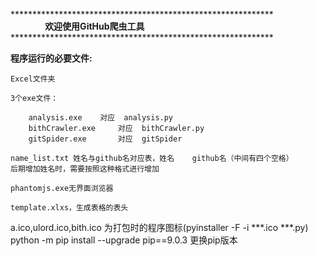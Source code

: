  \*\*\*\*\*\*\*\*\*\*\*\*\*\*\*\*\*\*\*\*\*\*\*\*\*\*\*\*\*\*\*\*\*\*\*\*\*\*\*\*\*\*\*\*\*\*\*\*\*\*\*\*\*\*\*\*\*\*\*\*  
                                  **欢迎使用GitHub爬虫工具**               
 \*\*\*\*\*\*\*\*\*\*\*\*\*\*\*\*\*\*\*\*\*\*\*\*\*\*\*\*\*\*\*\*\*\*\*\*\*\*\*\*\*\*\*\*\*\*\*\*\*\*\*\*\*\*\*\*\*\*\*\*  

**程序运行的必要文件:**  

	Excel文件夹  

	3个exe文件：  

		analysis.exe	对应	analysis.py  
		bithCrawler.exe		对应	bithCrawler.py  
		gitSpider.exe		对应	gitSpider  

	name_list.txt 姓名与github名对应表，姓名    github名（中间有四个空格）  
	后期增加姓名时，需要按照这种格式进行增加  

	phantomjs.exe无界面浏览器  

	template.xlxs，生成表格的表头  


a.ico,ulord.ico,bith.ico 为打包时的程序图标(pyinstaller -F -i ***.ico ***.py)  
python -m pip install --upgrade pip==9.0.3 更换pip版本  

